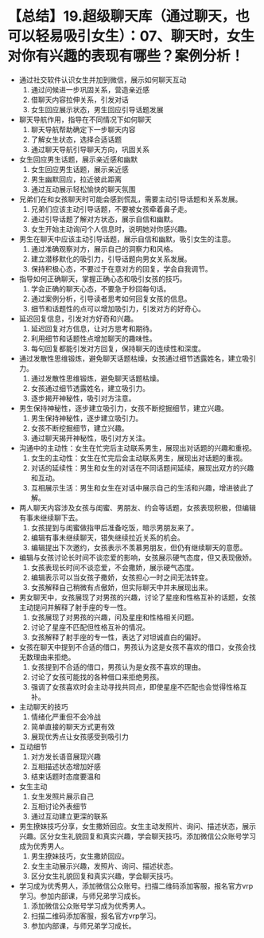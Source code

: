 # 【总结】19.超级聊天库（通过聊天，也可以轻易吸引女生）：07、聊天时，女生对你有兴趣的表现有哪些？案例分析！

-   通过社交软件认识女生并加到微信，展示如何聊天互动
    1.  通过问候进一步巩固关系，营造亲近感
    2.  借聊天内容拉伸关系，引发对话
    3.  女生回应展示状态，男生回应引导话题发展
-   聊天导航作用，指导在不同情况下如何聊天
    1.  聊天导航帮助确定下一步聊天内容
    2.  了解女生状态，选择合适话题
    3.  通过聊天导航引导聊天方向，巩固关系
-   女生回应男生话题，展示亲近感和幽默
    1.  女生回应男生话题，展示亲近感
    2.  男生幽默回应，拉近彼此距离
    3.  通过互动展示轻松愉快的聊天氛围
-   兄弟们在和女孩聊天时可能会感到慌乱，需要主动引导话题和关系发展。
    1.  兄弟们应该主动引导话题，不要被女孩牵着鼻子走。
    2.  通过引导话题了解对方状态，展示自信和幽默。
    3.  女生开始主动询问个人信息时，说明她对你感兴趣。
-   男生在聊天中应该主动引导话题，展示自信和幽默，吸引女生的注意。
    1.  通过准确观察对方，展示自己的洞察力和风格。
    2.  建立潜移默化的吸引力，引导话题向男女关系发展。
    3.  保持积极心态，不要过于在意对方的回复，学会自我调节。
-   指导如何正确聊天，掌握正确心态和吸引女孩的技巧。
    1.  学会正确的聊天心态，不要急于秒回每句话。
    2.  通过案例分析，引导读者思考如何回复女孩的信息。
    3.  细节和话题性的点可以增加吸引力，引发对方的好奇心。
-   延迟回复信息，引发对方好奇和兴趣。
    1.  延迟回复对方信息，让对方思考和期待。
    2.  利用细节和话题性点增加聊天的趣味性。
    3.  每句回复都能引发对方回复，保持聊天的连续性和深度。
-   通过发散性思维锻炼，避免聊天话题枯燥，女孩通过细节透露姓名，建立吸引力。
    1.  通过发散性思维锻炼，避免聊天话题枯燥。
    2.  女孩通过细节透露姓名，建立吸引力。
    3.  逐步揭开神秘性，吸引对方注意。
-   男生保持神秘性，逐步建立吸引力，女孩不断挖掘细节，建立兴趣。
    1.  男生保持神秘性，逐步建立吸引力。
    2.  女孩不断挖掘细节，建立兴趣。
    3.  通过聊天揭开神秘性，吸引对方关注。
-   沟通中的主动性：女生在忙完后主动联系男生，展现出对话题的兴趣和重视。
    1.  女生的主动性：女生在忙完后会主动联系男生，展现出对话题的重视。
    2.  对话的延续性：男生和女生的对话在不同话题间延续，展现出双方的兴趣和互动。
    3.  互相展示生活：男生和女生在对话中展示自己的生活和兴趣，增进彼此了解。
-   两人聊天内容涉及女孩与闺蜜、男朋友、约会等话题，女孩表现积极，但编辑有事未继续聊下去。
    1.  女孩提到与闺蜜做指甲后准备吃饭，暗示男朋友来了。
    2.  编辑有事未继续聊天，错失继续拉近关系的机会。
    3.  编辑提出下次邀约，女孩表示不羡慕男朋友，但仍有继续聊天的意愿。
-   编辑与女孩讨论长时间不谈恋爱的影响，女孩展示硬气态度，但又表现傲娇。
    1.  女孩表现长时间不谈恋爱，不会撒娇，展示硬气态度。
    2.  编辑表示可以当女孩子撒娇，女孩担心一时之间无法转变。
    3.  女孩解释自己稍微有点傲娇，但实际聊天中并未展现出来。
-   男女聊天中，女孩展现了对男孩的兴趣，讨论了星座和性格互补的话题，女孩主动提问并解释了射手座的专一性。
    1.  女孩展现了对男孩的兴趣，问及星座和性格相关问题。
    2.  讨论了星座不匹配但性格互补的情况。
    3.  女孩解释了射手座的专一性，表达了对坦诚直白的偏好。
-   女孩在聊天中提到不合适的借口，男孩认为这是女孩不喜欢的借口，女孩会找无数理由来拒绝。
    1.  女孩提到不合适的借口，男孩认为是女孩不喜欢的理由。
    2.  讨论了女孩可能找的各种借口来拒绝男孩。
    3.  强调了女孩喜欢时会主动寻找共同点，即使星座不匹配也会觉得性格互补。
-   主动聊天的技巧
    1.  情绪化严重但不会冷战
    2.  简单直接的聊天方式更有效
    3.  展现优秀点让女孩感受到吸引力
-   互动细节
    1.  对方发长语音展现兴趣
    2.  互相描述状态增加好感
    3.  结束话题时态度要温和
-   女生主动
    1.  女生发照片展示自己
    2.  互相讨论外表细节
    3.  通过互动建立更深的联系
-   男生撩妹技巧分享，女生撒娇回应。女生主动发照片、询问、描述状态，展示兴趣。区分女生礼貌回复和真实兴趣，学会聊天技巧。添加微信公众账号学习成为优秀男人。
    1.  男生撩妹技巧，女生撒娇回应。
    2.  女生主动展示兴趣，发照片、询问、描述状态。
    3.  区分女生礼貌回复和真实兴趣，学会聊天技巧。
-   学习成为优秀男人，添加微信公众账号。扫描二维码添加客服，报名官方vrp学习。参加内部课，与师兄弟学习成长。
    1.  添加微信公众账号学习成为优秀男人。
    2.  扫描二维码添加客服，报名官方vrp学习。
    3.  参加内部课，与师兄弟学习成长。